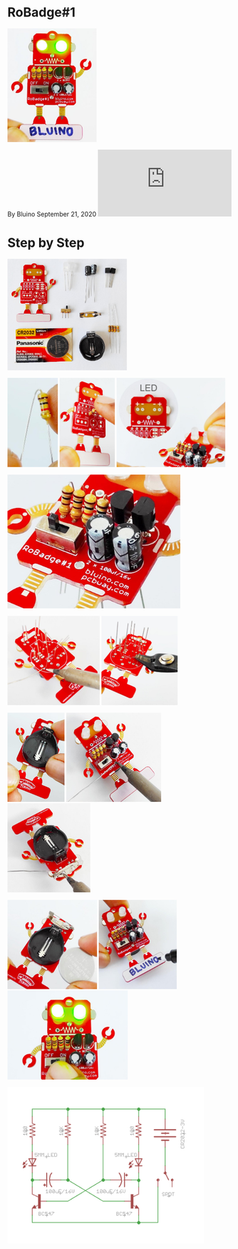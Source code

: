 # RoBadge#1 
<img src="pictures/Ready.jpg" width="200">

 By Bluino September 21, 2020
 ![Link](https://www.bluino.com/2020/09/kit-elektronik-latihan-menyolder.html)
 
# Step by Step
<img src="pictures/Partlist.jpg" height="250">

<img src="pictures/Resistor1.jpg" height="200"> <img src="pictures/Resistor2.jpg" height="200"> <img src="pictures/LED1.jpg" height="200">

<img src="pictures/Bestueckung.jpg" height="300">

<img src="pictures/Loeten.jpg" height="200"> <img src="pictures/Cut.jpg" height="200">

<img src="pictures/Battery.jpg" height="200"> <img src="pictures/Loeten2.jpg" height="200"> <img src="pictures/Halter.jpg" height="200">

<img src="pictures/Knopfzelle.jpg" height="200"> <img src="pictures/Name.jpg" height="200"> <img src="pictures/Switchon.jpg" height="200">



<img src="pictures/schematic.png" height="350">